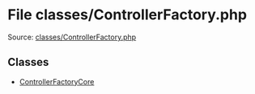 File classes/ControllerFactory.php
=========

Source: [classes/ControllerFactory.php](https://github.com/PrestaShop/PrestaShop/blob/1.5.3.1/classes/ControllerFactory.php)


Classes
-------

* [ControllerFactoryCore](class.ControllerFactoryCore.md)


